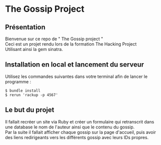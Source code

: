 # The Gossip Project
  
## Présentation
Bienvenue sur ce repo de " The Gossip project "  
Ceci est un projet rendu lors de la formation The Hacking Project  
Utilisant ainsi la gem sinatra.  

## Installation en local et lancement du serveur  
Utilisez les commandes suivantes dans votre terminal afin de lancer le programme :
```
$ bundle install
$ rerun 'rackup -p 4567'
```
  

## Le but du projet
Il fallait recréer un site via Ruby et créer un formulaire qui retranscrit dans une database le nom de l'auteur ainsi que le contenu du gossip.  
Par la suite il fallait afficher chaque gossip sur la page d'accueil, puis avoir des liens redirigeants vers les différents gossip avec leurs IDs propres.